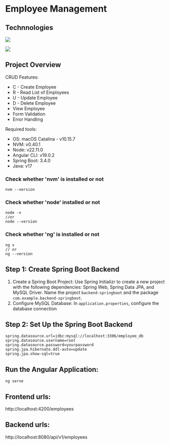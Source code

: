 # Employee Management

## Technnologies

![](https://skillicons.dev/icons?i=html,css,js,typescript,angular,materialui&)

![](https://skillicons.dev/icons?i=java,spring,mysql,postman,git,github&)

## Project Overview

CRUD Features:

- C - Create Employee
- R - Read List of Employees
- U - Update Employee
- D - Delete Employee
- View Employee
- Form Validation
- Error Handling

Required tools:

- OS: macOS Catalina - v10.15.7
- NVM: v0.40.1
- Node: v22.11.0
- Angular CLI: v19.0.2
- Spring Boot: 3.4.0
- Java: v17

### Check whether 'nvm' is installed or not

```terminal
nvm --version
```

### Check whether 'node' installed or not

```terminal
node -v
//or
node --version
```

### Check whether 'ng' is installed or not

```terminal
ng v
// or
ng --version
```

## Step 1: Create Spring Boot Backend

1. Create a Spring Boot Project:
   Use Spring Initializr to create a new project with the following dependencies: Spring Web, Spring Data JPA, and MySQL Driver.
   Name the project `backend-springboot` and the package `com.example.backend-springboot`.
2. Configure MySQL Database:
   In `application.properties`, configure the database connection

## Step 2: Set Up the Spring Boot Backend

```text
spring.datasource.url=jdbc:mysql://localhost:3306/employee_db
spring.datasource.username=root
spring.datasource.password=yourpassword
spring.jpa.hibernate.ddl-auto=update
spring.jpa.show-sql=true
```

## Run the Angular Application:

`ng serve`

## Frontend urls:

http://localhost:4200/employees

## Backend urls:

http://localhost:8080/api/v1/employees
